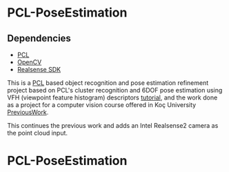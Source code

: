 # PCL-PoseEstimation

## Dependencies
- [PCL](http://pointclouds.org/)
- [OpenCV](https://opencv.org/)
- [Realsense SDK](https://dev.intelrealsense.com/docs/compiling-librealsense-for-linux-ubuntu-guide)

This is a [PCL](http://pointclouds.org/) based object recognition and pose estimation refinement project based on PCL's cluster recognition and 6DOF pose estimation using VFH (viewpoint feature histogram) descriptors [tutorial](http://pointclouds.org/documentation/tutorials/vfh_recognition.php#vfh-recognition), and the work done as a project for a computer vision course offered in Koç University [PreviousWork](https://github.com/dkebude/PCL-object-recognition).

This continues the previous work and adds an Intel Realsense2 camera as the point cloud input.
# PCL-PoseEstimation
